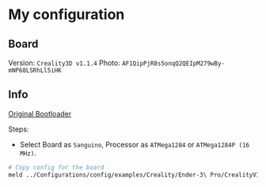 # My configuration

## Board

Version: `Creality3D v1.1.4`
Photo: `AF1QipPjR8s5onqQ2QEIpM279wBy-mNP68LSRhLl5iHK`

## Info

[Original Bootloader](https://gauravsohoni.wordpress.com/2020/08/25/ender-3-pro-firmware-upgrade-using-raspberry-pi/)

Steps:

- Select Board as `Sanguino`, Processor as `ATMega1284` or `ATMega1284P (16 MHz)`.


```bash
# Copy config for the board
meld ../Configurations/config/examples/Creality/Ender-3\ Pro/CrealityV1 Marlin/
```
